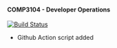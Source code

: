 #### COMP3104 - Developer Operations

[![Build Status](https://travis-ci.com/Painkills/COMP3104.svg?branch=main)](https://travis-ci.com/Painkills/COMP3104)

- Github Action script added

